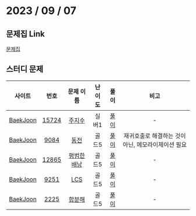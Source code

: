 # 2023 / 09 / 07

## 문제집 Link

[문제집](https://github.com/tony9402/baekjoon/tree/main/dynamic_programming_2)

## 스터디 문제

|                사이트                |                      번호                      |                       문제 이름                        | 난이도  |  풀이  | 비고 |
| :----------------------------------: | :--------------------------------------------: | :----------------------------------------------------: | :-----: | :----: | :--: |
| [BaekJoon](https://www.acmicpc.net/) | [15724](https://www.acmicpc.net/problem/15724) | [주지수](https://www.acmicpc.net/problem/15724) | 실버1 | [풀이](../../../../BaekJoon/Solutions/15724_주지수/) |  -   |
| [BaekJoon](https://www.acmicpc.net/) |  [9084](https://www.acmicpc.net/problem/9084)  | [동전](https://www.acmicpc.net/problem/9084)  | 골드5 | [풀이](../../../../BaekJoon/Solutions/9084_동전) |  재귀호출로 해결하는 것이 아닌, 메모라이제이션 필요   |
| [BaekJoon](https://www.acmicpc.net/) |  [12865](https://www.acmicpc.net/problem/12865)  |   [평범한 배낭](https://www.acmicpc.net/problem/12865)    |  골드5  | [풀이](../../../../BaekJoon/Solutions/12865_평범한_배낭) |  -   |
| [BaekJoon](https://www.acmicpc.net/) |  [9251](https://www.acmicpc.net/problem/9251)  |    [LCS](https://www.acmicpc.net/problem/9251)     |  골드5  | [풀이](../../../../BaekJoon/Solutions/9251_LCS) |  -   |
| [BaekJoon](https://www.acmicpc.net/) |  [2225](https://www.acmicpc.net/problem/2225)  |   [합분해](https://www.acmicpc.net/problem/2225)    |  골드5  | [풀이](../../../../BaekJoon/Solutions/2225_합분해) |  -   |
